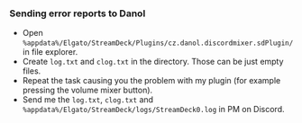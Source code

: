 ### Sending error reports to Danol
* Open `%appdata%/Elgato/StreamDeck/Plugins/cz.danol.discordmixer.sdPlugin/` in file explorer.
* Create `log.txt` and `clog.txt` in the directory. Those can be just empty files.
* Repeat the task causing you the problem with my plugin (for example pressing the volume mixer button).
* Send me the `log.txt`, `clog.txt` and `%appdata%/Elgato/StreamDeck/logs/StreamDeck0.log` in PM on Discord.